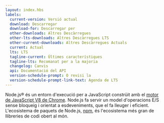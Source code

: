 ```yaml
---
layout: index.hbs
labels:
  current-version: Versió actual
  download: Descarregar
  download-for: Descarregar per
  other-downloads: Altres Descàrregues
  other-lts-downloads: Altres Descàrregues LTS
  other-current-downloads: Altres Descàrregues Actuals
  current: Actual
  lts: LTS
  tagline-current: Últimes característiques
  tagline-lts: Recomanat per a la majoria
  changelog: Canvis
  api: Documentació del API
  version-schedule-prompt: O revisi la
  version-schedule-prompt-link-text: Agenda de LTS
---
```


Node.js® és un entorn d'execució per a JavaScript constrüit amb el [motor de JavaScript V8 de Chrome](https://developers.google.com/v8/).
Node.js fa servir un model d'operacions E/S sense bloqueig i orientat a esdeveniments, que el fa lleuger i eficient.
L'ecosistema de paquets de Node.js, [npm](https://www.npmjs.com/), és l'ecosistema més gran de
llibreries de codi obert al món.
